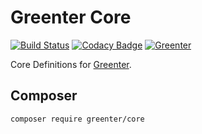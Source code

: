 # Greenter Core
[![Build Status](https://img.shields.io/endpoint.svg?url=https%3A%2F%2Factions-badge.atrox.dev%2Fgiansalex%2Fgreenter-core%2Fbadge%3Fref%3Dmaster&style=flat-square)](https://actions-badge.atrox.dev/giansalex/greenter-core/goto?ref=master)
[![Codacy Badge](https://api.codacy.com/project/badge/Grade/eb6ed4cb0e994c3db85b68c7a66e0f22)](https://www.codacy.com/app/giansalex/greenter-core?utm_source=github.com&amp;utm_medium=referral&amp;utm_content=giansalex/greenter-core&amp;utm_campaign=Badge_Grade)
[![Greenter](https://img.shields.io/badge/core-greenter-brightgreen.svg?style=flat-square)](https://github.com/giansalex/greenter)    

Core Definitions for [Greenter](https://github.com/thegreenter/greenter/).

## Composer
```bash
composer require greenter/core
```

